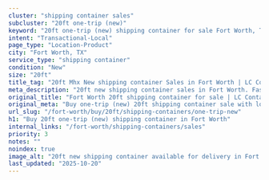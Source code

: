 ```yaml
---
cluster: "shipping container sales"
subcluster: "20ft one-trip (new)"
keyword: "20ft one-trip (new) shipping container for sale Fort Worth, TX"
intent: "Transactional-Local"
page_type: "Location-Product"
city: "Fort Worth, TX"
service_type: "shipping container"
condition: "New"
size: "20ft"
title_tag: "20ft Mhx New shipping container Sales in Fort Worth | LC Container"
meta_description: "20ft new shipping container sales in Fort Worth. Fast delivery, competitive pricing. Serving shipping containers area. Quote ID: 2KS. Call (214) 524-4168 for your free quote today."
original_title: "Fort Worth 20ft shipping container for sale | LC Container"
original_meta: "Buy one-trip (new) 20ft shipping container sale with local delivery in Fort Worth, TX. LC Container — local Since 2003. Request a fast quote today."
url_slug: "/fort-worth/buy/20ft/shipping-containers/one-trip-new"
h1: "Buy 20ft one-trip (new) shipping container in Fort Worth"
internal_links: "/fort-worth/shipping-containers/sales"
priority: 3
notes: ""
noindex: true
image_alt: "20ft new shipping container available for delivery in Fort Worth"
last_updated: "2025-10-20"
---
```


<!-- TODO: Add unique city/inventory copy, images, and internal links here. -->
